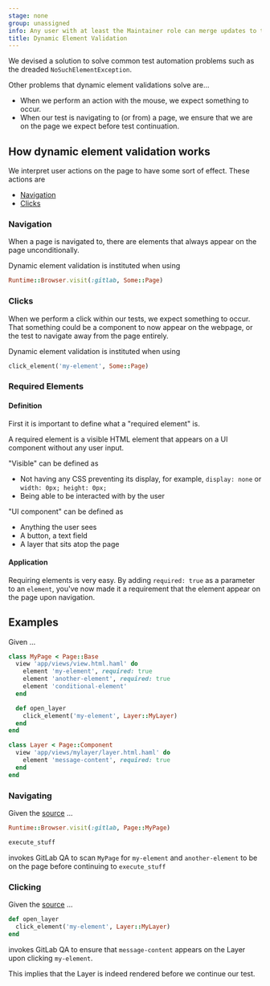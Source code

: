 ```yaml
---
stage: none
group: unassigned
info: Any user with at least the Maintainer role can merge updates to this content. For details, see https://docs.gitlab.com/development/development_processes/#development-guidelines-review.
title: Dynamic Element Validation
---
```


We devised a solution to solve common test automation problems such as the dreaded `NoSuchElementException`.

Other problems that dynamic element validations solve are...

- When we perform an action with the mouse, we expect something to occur.
- When our test is navigating to (or from) a page, we ensure that we are on the page we expect before
  test continuation.

## How dynamic element validation works

We interpret user actions on the page to have some sort of effect. These actions are

- [Navigation](#navigation)
- [Clicks](#clicks)

### Navigation

When a page is navigated to, there are elements that always appear on the page unconditionally.

Dynamic element validation is instituted when using

```ruby
Runtime::Browser.visit(:gitlab, Some::Page)
```

### Clicks

When we perform a click within our tests, we expect something to occur. That something could be a component to now
appear on the webpage, or the test to navigate away from the page entirely.

Dynamic element validation is instituted when using

```ruby
click_element('my-element', Some::Page)
```

### Required Elements

#### Definition

First it is important to define what a "required element" is.

A required element is a visible HTML element that appears on a UI component without any user input.

"Visible" can be defined as

- Not having any CSS preventing its display, for example, `display: none` or `width: 0px; height: 0px;`
- Being able to be interacted with by the user

"UI component" can be defined as

- Anything the user sees
- A button, a text field
- A layer that sits atop the page

#### Application

Requiring elements is very easy. By adding `required: true` as a parameter to an `element`, you've now made it
a requirement that the element appear on the page upon navigation.

## Examples

Given ...

```ruby
class MyPage < Page::Base
  view 'app/views/view.html.haml' do
    element 'my-element', required: true
    element 'another-element', required: true
    element 'conditional-element'
  end

  def open_layer
    click_element('my-element', Layer::MyLayer)
  end
end

class Layer < Page::Component
  view 'app/views/mylayer/layer.html.haml' do
    element 'message-content', required: true
  end
end
```

### Navigating

Given the [source](#examples) ...

```ruby
Runtime::Browser.visit(:gitlab, Page::MyPage)

execute_stuff
```

invokes GitLab QA to scan `MyPage` for `my-element` and `another-element` to be on the page before continuing to
`execute_stuff`

### Clicking

Given the [source](#examples) ...

```ruby
def open_layer
  click_element('my-element', Layer::MyLayer)
end
```

invokes GitLab QA to ensure that `message-content` appears on
the Layer upon clicking `my-element`.

This implies that the Layer is indeed rendered before we continue our test.
